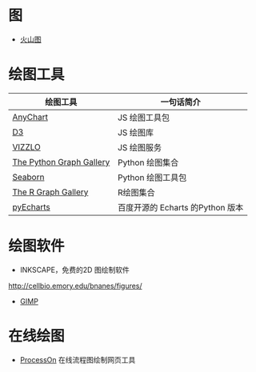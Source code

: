 
# 图
- [火山图](plots/volcano_plot.md)

# 绘图工具
|绘图工具|一句话简介|
|---|---|
|[AnyChart](https://www.anychart.com/)|JS 绘图工具包|
|[D3](https://d3js.org/)|JS 绘图库|
|[VIZZLO](https://vizzlo.com)|JS 绘图服务|
|[The Python Graph Gallery](https://python-graph-gallery.com/)|Python 绘图集合|
|[Seaborn](http://seaborn.pydata.org/index.html)|Python 绘图工具包|
|[The R Graph Gallery](https://www.r-graph-gallery.com)|R绘图集合|
|[pyEcharts](https://pyecharts.org/#/zh-cn/intro)|百度开源的 Echarts 的Python 版本|


# 绘图软件

- INKSCAPE，免费的2D 图绘制软件

http://cellbio.emory.edu/bnanes/figures/

- [GIMP](https://www.gimp.org/)

# 在线绘图
- [ProcessOn](https://www.processon.com) 在线流程图绘制网页工具